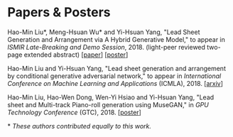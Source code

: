 # Papers & Posters

Hao-Min Liu\*, Meng-Hsuan Wu\* and Yi-Hsuan Yang,
"Lead Sheet Generation and Arrangement via A Hybrid Generative Model,"
to appear in *ISMIR Late-Breaking and Demo Session*, 2018.
(light-peer reviewed two-page extended abstract)
[[paper]()]
[[poster]()]

Hao-Min Liu and Yi-Hsuan Yang,
"Lead sheet generation and arrangement by conditional generative adversarial network,"
to appear in *International Conference on Machine Learning and Applications* (ICMLA), 2018.
[[arxiv](https://arxiv.org/abs/1807.11161)]

Hao-Min Liu, Hao-Wen Dong, Wen-Yi Hsiao and Yi-Hsuan Yang,
"Lead sheet and Multi-track Piano-roll generation using MuseGAN,"
in *GPU Technology Conference* (GTC), 2018.
[[poster](https://github.com/liuhaumin/LeadsheetArrangement/pdf/GTC_poster_HaoMin.pdf)]

\* *These authors contributed equally to this work.*

